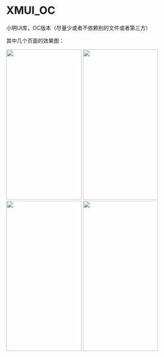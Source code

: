 # XMUI_OC
小明UI库，OC版本（尽量少或者不依赖别的文件或者第三方）

其中几个页面的效果图：


<img src="https://user-images.githubusercontent.com/2919742/172147350-a878908b-a950-4fd7-9af0-ebbfcb88b3f5.png" width="200" height="400"/>

<img src="https://user-images.githubusercontent.com/2919742/172147815-e707cd78-6bb8-4f41-a3a9-783b40dc27e0.png" width="200" height="400"/>

<img src="https://user-images.githubusercontent.com/2919742/172147822-17b77fbe-335d-4930-9d33-36f2209cf8ce.png" width="200" height="400"/>

<img src="https://user-images.githubusercontent.com/2919742/172148013-1c4757ff-8b99-49a8-9afe-b0cd0e7aeef9.png" width="200" height="400"/>
